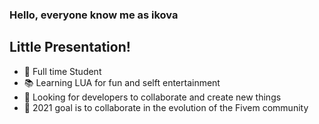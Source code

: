 ### Hello, everyone know me as ikova

## Little Presentation!
- 📖 Full time Student
- 📚 Learning LUA for fun and selft entertainment
- 🤝 Looking for developers to collaborate and create new things
- 💼 2021 goal is to collaborate in the evolution of the Fivem community
